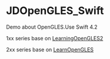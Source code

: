 # JDOpenGLES_Swift

Demo about OpenGLES.Use Swift 4.2

1xx series base on [LearningOpenGLES2](https://github.com/skyfe79/LearningOpenGLES2)

2xx series base on [LearnOpenGLES](https://github.com/loyinglin/LearnOpenGLES)
